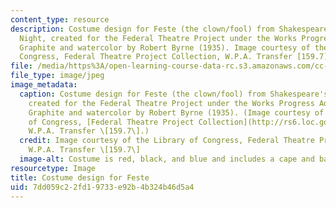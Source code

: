 ```yaml
---
content_type: resource
description: Costume design for Feste (the clown/fool) from Shakespeare's Twelfth
  Night, created for the Federal Theatre Project under the Works Progress Administration.
  Graphite and watercolor by Robert Byrne (1935). Image courtesy of the Library of
  Congress, Federal Theatre Project Collection, W.P.A. Transfer [159.7].
file: /media/https%3A/open-learning-course-data-rc.s3.amazonaws.com/cc-s10-prohibition-and-permission-spring-2007/7dd059c22fd19733e92b4b324b46d5a4_cc-s10s07.jpg
file_type: image/jpeg
image_metadata:
  caption: Costume design for Feste (the clown/fool) from Shakespeare's _Twelfth Night_,
    created for the Federal Theatre Project under the Works Progress Administration.
    Graphite and watercolor by Robert Byrne (1935). (Image courtesy of the Library
    of Congress, [Federal Theatre Project Collection](http://rs6.loc.gov/ammem/fedtp/fthome.html),
    W.P.A. Transfer \[159.7\].)
  credit: Image courtesy of the Library of Congress, Federal Theatre Project Collection,
    W.P.A. Transfer \[159.7\]
  image-alt: Costume is red, black, and blue and includes a cape and baton.
resourcetype: Image
title: Costume design for Feste
uid: 7dd059c2-2fd1-9733-e92b-4b324b46d5a4
---
```

